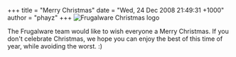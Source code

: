 +++
title = "Merry Christmas"
date = "Wed, 24 Dec 2008 21:49:31 +1000"
author = "phayz"
+++
![Frugalware Christmas logo](images/logo-christmas.png)  

 The Frugalware team would like to wish everyone a Merry Christmas. If you don't celebrate Christmas, we hope you can enjoy the best of this time of year, while avoiding the worst. :)